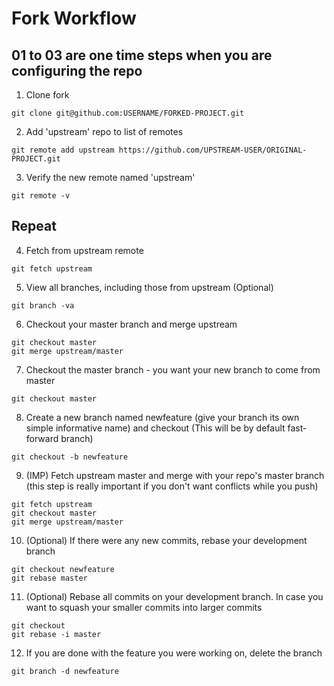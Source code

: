 # Fork Workflow

## 01 to 03 are one time steps when you are configuring the repo
01. Clone fork
```
git clone git@github.com:USERNAME/FORKED-PROJECT.git
```

02. Add 'upstream' repo to list of remotes
```
git remote add upstream https://github.com/UPSTREAM-USER/ORIGINAL-PROJECT.git
```

03. Verify the new remote named 'upstream'
```
git remote -v
```

## Repeat
04. Fetch from upstream remote
```
git fetch upstream
```

05. View all branches, including those from upstream (Optional)
```
git branch -va
```

06. Checkout your master branch and merge upstream
```
git checkout master
git merge upstream/master
```

07. Checkout the master branch - you want your new branch to come from master
```
git checkout master
```

08. Create a new branch named newfeature (give your branch its own simple informative name) and checkout (This will be by default fast-forward branch)
```
git checkout -b newfeature
```

09. (IMP) Fetch upstream master and merge with your repo's master branch (this step is really important if you don't want conflicts while you push)
```
git fetch upstream
git checkout master
git merge upstream/master
```

10. (Optional) If there were any new commits, rebase your development branch
```
git checkout newfeature
git rebase master
```

11. (Optional) Rebase all commits on your development branch. In case you want to squash your smaller commits into larger commits
```
git checkout 
git rebase -i master
```

12. If you are done with the feature you were working on, delete the branch
```
git branch -d newfeature
```
